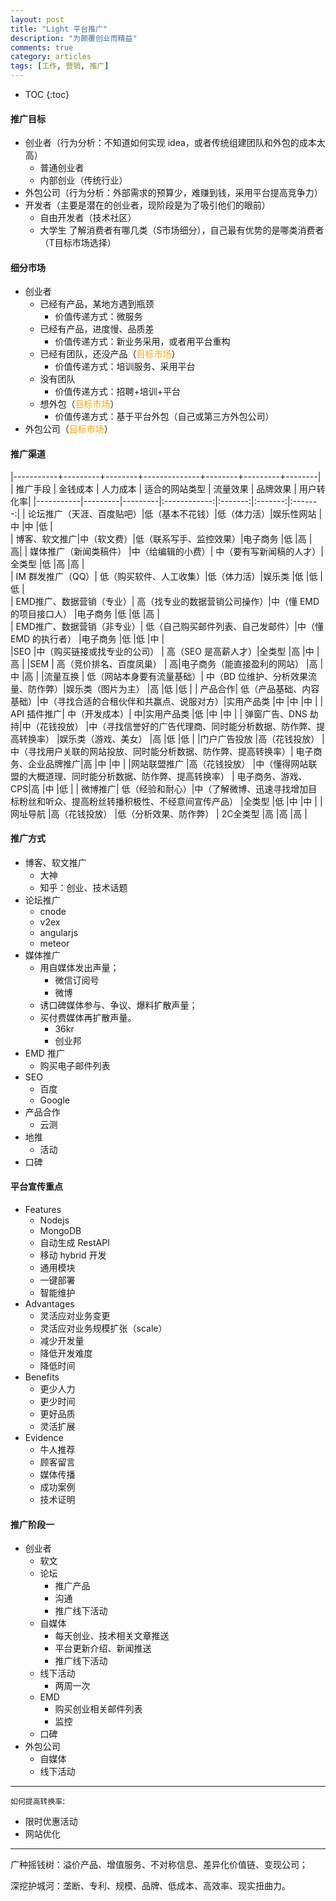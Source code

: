```yaml
---
layout: post
title: "Light 平台推广"
description: "为颠覆创业而精益"
comments: true
category: articles
tags: [工作, 营销, 推广]
---
```

- TOC
 {:toc}
 
#### 推广目标
- 创业者（行为分析：不知道如何实现 idea，或者传统组建团队和外包的成本太高）
	- 普通创业者
	- 内部创业（传统行业）
- 外包公司（行为分析：外部需求的预算少，难赚到钱，采用平台提高竞争力）
- 开发者（主要是潜在的创业者，现阶段是为了吸引他们的眼前）
	- 自由开发者（技术社区）
	- 大学生
了解消费者有哪几类（S市场细分），自己最有优势的是哪类消费者（T目标市场选择）

#### 细分市场
- 创业者
	- 已经有产品，某地方遇到瓶颈
		- 价值传递方式：微服务
	- 已经有产品，进度慢、品质差
		- 价值传递方式：新业务采用，或者用平台重构
	- 已经有团队，还没产品（<span style="color:orange;">目标市场</span>）
		- 价值传递方式：培训服务、采用平台
	- 没有团队
		- 价值传递方式：招聘+培训+平台
	- 想外包（<span style="color:orange;">目标市场</span>）
		- 价值传递方式：基于平台外包（自己或第三方外包公司）
- 外包公司（<span style="color:orange;">目标市场</span>）

#### 推广渠道

|-----------+---------+--------+--------------+--------+---------+--------|
| 推广手段   | 金钱成本 | 人力成本 | 适合的网站类型 | 流量效果 | 品牌效果 | 用户转化率|
|-----------|---------|---------|:------------:|:-------:|:-------:|:-------:|
| 论坛推广（天涯、百度贴吧）|低（基本不花钱）|低（体力活）|娱乐性网站 |中 |中 |低 |     
| 博客、软文推广|中（软文费）|低（联系写手、监控效果）|电子商务 |低 |高 | 高|
| 媒体推广（新闻类稿件） |中（给编辑的小费）| 中（要有写新闻稿的人才）|全类型 |低 |高 |高 |     
| IM 群发推广（QQ）| 低（购买软件、人工收集）|低（体力活）|娱乐类 |低 |低 |低 |      
| EMD推广、数据营销（专业）| 高（找专业的数据营销公司操作）|中（懂 EMD 的项目接口人） |电子商务 |低 |低 |高 |  
| EMD推广、数据营销（非专业）| 低（自己购买邮件列表、自己发邮件）|中（懂 EMD 的执行者） |电子商务 |低 |低 |中 |   
|SEO |中（购买链接或找专业的公司） | 高（SEO 是高薪人才）|全类型 |高 |中 |高 |
|SEM | 高（竞价排名、百度凤巢） | 高|电子商务（能直接盈利的网站） |高 |中 |高 |
|流量互换 | 低（网站本身要有流量基础）| 中（BD 位维护、分析效果流量、防作弊）|娱乐类（图片为主） |高 |低 |低 |
| 产品合作| 低（产品基础、内容基础）|中（寻找合适的合租伙伴和共赢点、说服对方）|实用产品类 |中 |中 |中 |
| API 插件推广| 中（开发成本）| 中|实用产品类 |低 |中 |中 |
| 弹窗广告、DNS 劫持|中（花钱投放） |中（寻找信誉好的广告代理商、同时能分析数据、防作弊、提高转换率） |娱乐类（游戏、美女） |高 |低 |低 |
|门户广告投放 |高（花钱投放） | 中（寻找用户关联的网站投放、同时能分析数据、防作弊、提高转换率）| 电子商务、企业品牌推广|高 |中 |中 |
|网站联盟推广 |高（花钱投放） |中（懂得网站联盟的大概道理、同时能分析数据、防作弊、提高转换率） | 电子商务、游戏、CPS|高 |中 |低 |
| 微博推广| 低（经验和耐心）|中（了解微博、迅速寻找增加目标粉丝和听众、提高粉丝转播积极性、不经意间宣传产品） |全类型 |低 |中 |中 |
|网址导航 |高（花钱投放） |低（分析效果、防作弊） | 2C全类型 |高 |高 |高 |



#### 推广方式
- 博客、软文推广
	- 大神
	- 知乎：创业、技术话题
- 论坛推广
	- cnode
	- v2ex
	- angularjs
	- meteor
- 媒体推广
	- 用自媒体发出声量；
		- 微信订阅号
		- 微博
	- 诱口碑媒体参与、争议、爆料扩散声量；
	- 买付费媒体再扩散声量。
		- 36kr
		- 创业邦
- EMD 推广
	- 购买电子邮件列表
- SEO
	- 百度
	- Google
- 产品合作
	- 云测
- 地推
	- 活动
- 口碑

#### 平台宣传重点
- Features
	- Nodejs
	- MongoDB
	- 自动生成 RestAPI
	- 移动 hybrid 开发
	- 通用模块
	- 一键部署
	- 智能维护
- Advantages
	- 灵活应对业务变更
	- 灵活应对业务规模扩张（scale）
	- 减少开发量
	- 降低开发难度
	- 降低时间
- Benefits
	- 更少人力
	- 更少时间
	- 更好品质
	- 灵活扩展
- Evidence
	- 牛人推荐
	- 顾客留言
	- 媒体传播
	- 成功案例
	- 技术证明
	
#### 推广阶段一
- 创业者
	- 软文
	- 论坛
		- 推广产品
		- 沟通
		- 推广线下活动
	- 自媒体
		- 每天创业、技术相关文章推送
		- 平台更新介绍、新闻推送
		- 推广线下活动
	- 线下活动
		- 两周一次
	- EMD
		- 购买创业相关邮件列表
		- 监控
	- 口碑
- 外包公司
	- 自媒体
	- 线下活动
	
---
`如何提高转换率`:

- 限时优惠活动
- 网站优化

---
广种摇钱树：溢价产品、增值服务、不对称信息、差异化价值链、变现公司；

深挖护城河：垄断、专利、规模、品牌、低成本、高效率、现实扭曲力。